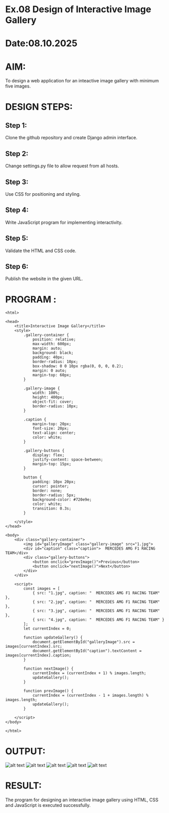 # Ex.08 Design of Interactive Image Gallery
# Date:08.10.2025
# AIM:
To design a web application for an inteactive image gallery with minimum five images.

# DESIGN STEPS:
## Step 1:
Clone the github repository and create Django admin interface.

## Step 2:
Change settings.py file to allow request from all hosts.

## Step 3:
Use CSS for positioning and styling.

## Step 4:
Write JavaScript program for implementing interactivity.

## Step 5:
Validate the HTML and CSS code.

## Step 6:
Publish the website in the given URL.

# PROGRAM :
```
<html>

<head>
    <title>Interactive Image Gallery</title>
    <style>
        .gallery-container {
            position: relative;
            max-width: 600px;
            margin: auto;
            background: black;
            padding: 40px;
            border-radius: 10px;
            box-shadow: 0 0 10px rgba(0, 0, 0, 0.2);
            margin: 0 auto;
            margin-top: 60px;
        }

        .gallery-image {
            width: 100%;
            height: 400px;
            object-fit: cover;
            border-radius: 10px;
        }

        .caption {
            margin-top: 20px;
            font-size: 20px;
            text-align: center;
            color: white;
        }

        .gallery-buttons {
            display: flex;
            justify-content: space-between;
            margin-top: 15px;
        }

        button {
            padding: 10px 20px;
            cursor: pointer;
            border: none;
            border-radius: 5px;
            background-color: #720e9e;
            color: white;
            transition: 0.3s;
        }

    </style>
</head>

<body>
    <div class="gallery-container">
        <img id="galleryImage" class="gallery-image" src="1.jpg">
        <div id="caption" class="caption">  MERCEDES AMG F1 RACING TEAM</div>
        <div class="gallery-buttons">
            <button onclick="prevImage()">Previous</button>
            <button onclick="nextImage()">Next</button>
        </div>
    </div>

    <script>
        const images = [
            { src: "1.jpg", caption: "  MERCEDES AMG F1 RACING TEAM" },
            { src: "2.jpg", caption: "  MERCEDES AMG F1 RACING TEAM" },
            { src: "3.jpg", caption: "  MERCEDES AMG F1 RACING TEAM" },
            { src: "4.jpg", caption: "  MERCEDES AMG F1 RACING TEAM" }
        ];
        let currentIndex = 0;

        function updateGallery() {
            document.getElementById("galleryImage").src = images[currentIndex].src;
            document.getElementById("caption").textContent = images[currentIndex].caption;
        }

        function nextImage() {
            currentIndex = (currentIndex + 1) % images.length;
            updateGallery();
        }

        function prevImage() {
            currentIndex = (currentIndex - 1 + images.length) % images.length;
            updateGallery();
        }

    </script>
</body>

</html>

```
# OUTPUT:

![alt text](img1.png)
![alt text](img2.png)
![alt text](img3.png)
![alt text](img4.png)
![alt text](img5.png)

# RESULT:
The program for designing an interactive image gallery using HTML, CSS and JavaScript is executed successfully.
